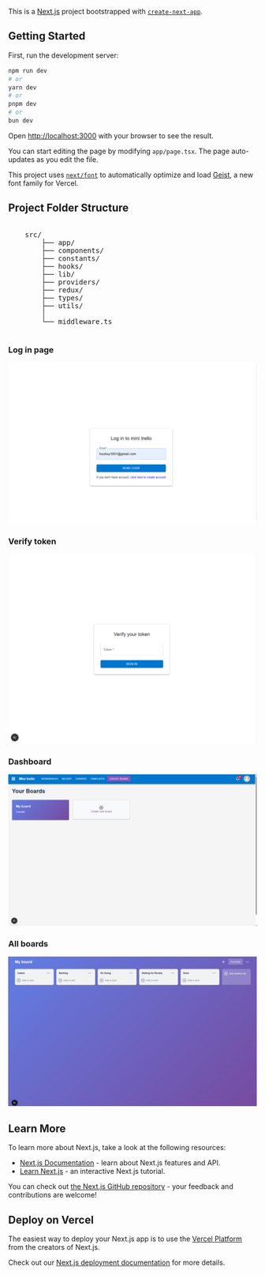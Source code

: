 This is a [Next.js](https://nextjs.org) project bootstrapped with [`create-next-app`](https://nextjs.org/docs/app/api-reference/cli/create-next-app).

## Getting Started

First, run the development server:

```bash
npm run dev
# or
yarn dev
# or
pnpm dev
# or
bun dev
```

Open [http://localhost:3000](http://localhost:3000) with your browser to see the result.

You can start editing the page by modifying `app/page.tsx`. The page auto-updates as you edit the file.

This project uses [`next/font`](https://nextjs.org/docs/app/building-your-application/optimizing/fonts) to automatically optimize and load [Geist](https://vercel.com/font), a new font family for Vercel.

## Project Folder Structure

<pre> 
    src/ 
        ├── app/ 
        ├── components/ 
        ├── constants/ 
        ├── hooks/ 
        ├── lib/ 
        ├── providers/ 
        ├── redux/ 
        ├── types/ 
        ├── utils/ 
        │ 
        └── middleware.ts 
        </pre>

### Log in page

![alt text]({1846617A-33A2-4FAC-93B2-E5AB3E4DEF37}.png)

### Verify token

![alt text]({E58BBCEC-5CE9-46BA-943E-65904443A24E}.png)

### Dashboard

![alt text]({909F98AE-E577-4CB2-A598-4CF86FEB89BA}.png)

### All boards

![alt text]({3CAA20D8-AF88-4EA1-BB3A-7CB5B8F906C1}.png)

## Learn More

To learn more about Next.js, take a look at the following resources:

- [Next.js Documentation](https://nextjs.org/docs) - learn about Next.js features and API.
- [Learn Next.js](https://nextjs.org/learn) - an interactive Next.js tutorial.

You can check out [the Next.js GitHub repository](https://github.com/vercel/next.js) - your feedback and contributions are welcome!

## Deploy on Vercel

The easiest way to deploy your Next.js app is to use the [Vercel Platform](https://vercel.com/new?utm_medium=default-template&filter=next.js&utm_source=create-next-app&utm_campaign=create-next-app-readme) from the creators of Next.js.

Check out our [Next.js deployment documentation](https://nextjs.org/docs/app/building-your-application/deploying) for more details.

